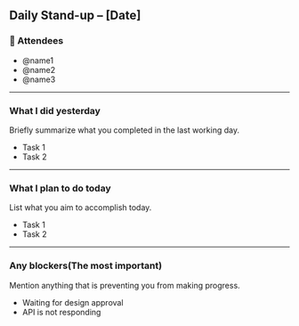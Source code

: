 ##  Daily Stand-up – [Date]

### 👤 Attendees
- @name1
- @name2
- @name3

---

###  What I did yesterday
Briefly summarize what you completed in the last working day.

- Task 1
- Task 2

---

###  What I plan to do today
List what you aim to accomplish today.

- Task 1
- Task 2

---

###  **Any blockers**(The most important)
Mention anything that is preventing you from making progress.

- Waiting for design approval
- API is not responding
